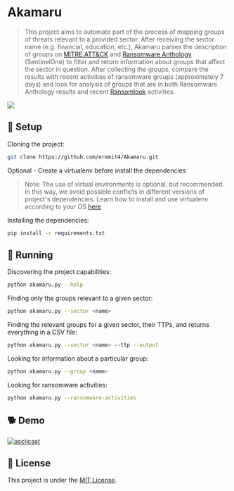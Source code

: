 # Akamaru
> This project aims to automate part of the process of mapping groups of threats relevant to a provided sector. After receiving the sector name (e.g. financial, education, etc.), Akamaru parses the description of groups on [MITRE ATT&CK](https://attack.mitre.org/groups/) and [Ransomware Anthology](https://www.sentinelone.com/anthology/) (SentinelOne) to filter and return information about groups that affect the sector in question.
> After collecting the groups, compare the results with recent activities of ransomware groups (approximately 7 days) and look for analysis of groups that are in both Ransomware Anthology results and recent [Ransomlook](https://www.ransomlook.io/recent) activities.

![](https://i.gifer.com/8HpQ.gif)

## 🐾 Setup

Cloning the project:
```bash
git clone https://github.com/eremit4/Akamaru.git
```
Optional - Create a virtualenv before install the dependencies
> Note: The use of virtual environments is optional, but recommended. In this way, we avoid possible conflicts in different versions of project's dependencies.
> Learn how to install and use virtualenv according to your OS [here](https://virtualenv.pypa.io/en/latest/)

Installing the dependencies:
```bash
pip install -r requirements.txt
```

## 🐶 Running

Discovering the project capabilities:
```bash
python akamaru.py --help
```

Finding only the groups relevant to a given sector:
```bash
python akamaru.py --sector <name>
```

Finding the relevant groups for a given sector, their TTPs, and returns everything in a CSV file:
```bash
python akamaru.py --sector <name> --ttp --output
```

Looking for information about a particular group:
```bash
python akamaru.py --group <name>
```

Looking for ransomware activities:
```bash
python akamaru.py --ransomware-activities
```

## 🐕 Demo
[![asciicast](https://asciinema.org/a/591938.svg)](https://asciinema.org/a/591938)

## 📝 License
This project is under the [MIT License](LICENSE).
